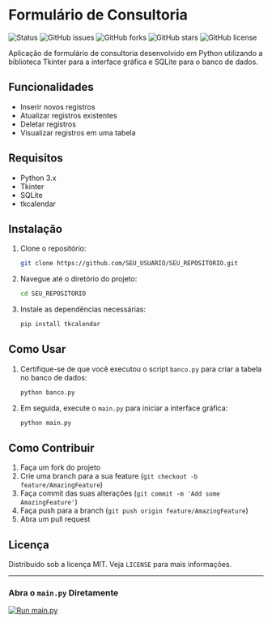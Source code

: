 # Formulário de Consultoria

![Status](https://img.shields.io/badge/status-active-brightgreen)
![GitHub issues](https://img.shields.io/github/issues/robertdouglasaimon/SEU_REPOSITORIO)
![GitHub forks](https://img.shields.io/github/forks/robertdouglasaimon/SEU_REPOSITORIO)
![GitHub stars](https://img.shields.io/github/stars/robertdouglasaimon/SEU_REPOSITORIO)
![GitHub license](https://img.shields.io/github/license/robertdouglasaimon/SEU_REPOSITORIO)

Aplicação de formulário de consultoria desenvolvido em Python utilizando a biblioteca Tkinter para a interface gráfica e SQLite para o banco de dados.

## Funcionalidades

- Inserir novos registros
- Atualizar registros existentes
- Deletar registros
- Visualizar registros em uma tabela

## Requisitos

- Python 3.x
- Tkinter
- SQLite
- tkcalendar

## Instalação

1. Clone o repositório:
    ```bash
    git clone https://github.com/SEU_USUARIO/SEU_REPOSITORIO.git
    ```

2. Navegue até o diretório do projeto:
    ```bash
    cd SEU_REPOSITORIO
    ```

3. Instale as dependências necessárias:
    ```bash
    pip install tkcalendar
    ```

## Como Usar

1. Certifique-se de que você executou o script `banco.py` para criar a tabela no banco de dados:
    ```bash
    python banco.py
    ```

2. Em seguida, execute o `main.py` para iniciar a interface gráfica:
    ```bash
    python main.py
    ```

## Como Contribuir

1. Faça um fork do projeto
2. Crie uma branch para a sua feature (`git checkout -b feature/AmazingFeature`)
3. Faça commit das suas alterações (`git commit -m 'Add some AmazingFeature'`)
4. Faça push para a branch (`git push origin feature/AmazingFeature`)
5. Abra um pull request

## Licença

Distribuído sob a licença MIT. Veja `LICENSE` para mais informações.

---

### Abra o `main.py` Diretamente

[![Run main.py](https://img.shields.io/badge/run-main.py-blue)](https://mybinder.org/v2/gh/SEU_USUARIO/SEU_REPOSITORIO/HEAD?filepath=main.py)
